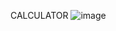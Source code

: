 CALCULATOR
![image](https://github.com/user-attachments/assets/6626e5db-3186-43c6-a423-07c125fe84fe)
